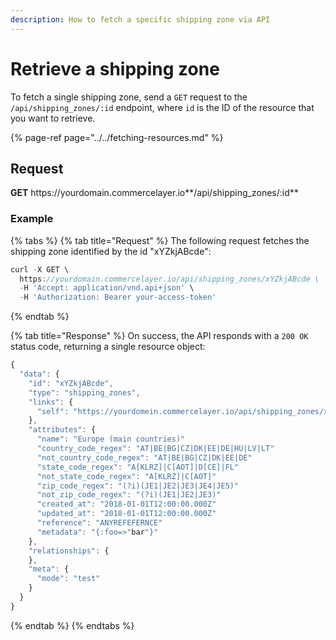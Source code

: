 ```yaml
---
description: How to fetch a specific shipping zone via API
---
```


# Retrieve a shipping zone

To fetch a single shipping zone, send a `GET` request to the `/api/shipping_zones/:id` endpoint, where `id` is the ID of the resource that you want to retrieve.

{% page-ref page="../../fetching-resources.md" %}

## Request

**GET** https://<i></i>yourdomain.commercelayer.io**/api/shipping_zones/:id**

### **Example**

{% tabs %}
{% tab title="Request" %}
The following request fetches the shipping zone identified by the id "xYZkjABcde":

```javascript
curl -X GET \
  https://yourdomain.commercelayer.io/api/shipping_zones/xYZkjABcde \
  -H 'Accept: application/vnd.api+json' \
  -H 'Authorization: Bearer your-access-token'
```
{% endtab %}

{% tab title="Response" %}
On success, the API responds with a `200 OK` status code, returning a single resource object:

```javascript
{
  "data": {
    "id": "xYZkjABcde",
    "type": "shipping_zones",
    "links": {
      "self": "https://yourdomein.commercelayer.io/api/shipping_zones/xYZkjABcde"
    },
    "attributes": {
      "name": "Europe (main countries)"
      "country_code_regex": "AT|BE|BG|CZ|DK|EE|DE|HU|LV|LT"
      "not_country_code_regex": "AT|BE|BG|CZ|DK|EE|DE"
      "state_code_regex": "A[KLRZ]|C[AOT]|D[CE]|FL"
      "not_state_code_regex": "A[KLRZ]|C[AOT]"
      "zip_code_regex": "(?i)(JE1|JE2|JE3|JE4|JE5)"
      "not_zip_code_regex": "(?i)(JE1|JE2|JE3)"
      "created_at": "2018-01-01T12:00:00.000Z"
      "updated_at": "2018-01-01T12:00:00.000Z"
      "reference": "ANYREFEFERNCE"
      "metadata": "{:foo=>"bar"}"
    },
    "relationships": {
    },
    "meta": {
      "mode": "test"
    }
  }
}
```
{% endtab %}
{% endtabs %}

